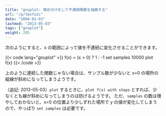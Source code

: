 ```yaml
---
title: "gnuplot: 場合分けをして不連続関数を描画する"
url: "/p/tbxfo2c"
date: "2004-01-03"
lastmod: "2013-05-03"
tags: ["gnuplot"]
weight: 205
---
```


次のようにすると、x の範囲によって値を不連続に変化させることができます。

{{< code lang="gnuplot" >}}
f(x) = (x > 0) ? 1 : -1
set samples 10000
plot f(x)
{{< /code >}}

上のように連続した関数じゃない場合は、サンプル数が少ないと x=0 の場所の縦線が斜めになってしまうようです。

（追記: 2013-05-03）`plot` するときに、`plot f(x) with steps` とすれば、少なくとも線が斜めになってしまうのは防げるようです。
ただ、`samples` の数は増やしておかないと、x=0 の位置より少しずれた場所で y の値が変化してしまうので、やっぱり `set samples` は必要です。

